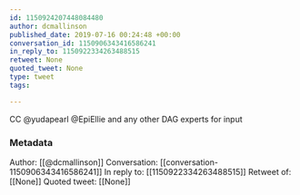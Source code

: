 ```yaml
---
id: 1150924207448084480
author: dcmallinson
published_date: 2019-07-16 00:24:48 +00:00
conversation_id: 1150906343416586241
in_reply_to: 1150922334263488515
retweet: None
quoted_tweet: None
type: tweet
tags:

---
```


CC @yudapearl @EpiEllie and any other DAG experts for input

### Metadata

Author: [[@dcmallinson]]
Conversation: [[conversation-1150906343416586241]]
In reply to: [[1150922334263488515]]
Retweet of: [[None]]
Quoted tweet: [[None]]
